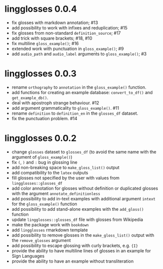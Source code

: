 # lingglosses 0.0.4

- fix glosses with markdown annotation; #13 
- add possibility to work with infixes and reduplication; #15
- fix glosses from non-standard `definition_source`; #17
- add trick with square brackets; #18, #10
- fix multiline `gloss_example()`; #16
- extended work with punctuation in `gloss_example()`; #9
- add `audio_path` and `audio_label` arguments to `gloss_example()`; #3

# lingglosses 0.0.3

- rename `orthography` to `annotation` in the `gloss_example()` function.
- add functions for creating an example database: `convert_to_df()` and `get_example_db()`.
- deal with apostroph strange behaviour. #12
- add argument grammaticality to `gloss_example()`. #11
- rename `definition` to `definition_en` in the `glosses_df` dataset.
- fix the punctuation problem. #14

# lingglosses 0.0.2

- change `glosses` dataset to `glosses_df` (to avoid the same name with the argument of `gloss_example()`)
- fix `(`, `)` and `:` bug in glossing line
- add non-breaking space to `make_gloss_list()` output
- add compatibility to the `latex` outputs
- fill glosses not specified by the user with values from `lingglosses::glosses_df`
- add color annotation for glosses without definition or duplicated glosses with the argument `annotate_definitionless`
- add possibility to add in-text examples with additional argument `intext` for the `gloss_example()` function
- add possibility to add stand-alone examples with the `add_gloss()` function
- update `lingglosses::glosses_df` file with glosses from Wikipedia
- make the package work with `bookdown`
- add `lingglosses` rmarkdown template
- add possibility to remove glosses in the `make_gloss_list()` output with the `remove_glosses` argument
- add possibility to escape glossing with curly brackets, e.g. `{I}`
- provide the ability to have multiline lines of glosses in an example for Sign Languages
- provide the ability to have an example without transliteration
